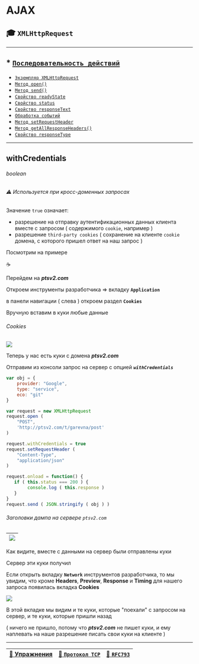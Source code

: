 # AJAX

## :mortar_board: `XMLHttpRequest`

***

## * [`Последовательность действий`](XMLHttpRequest-steps)
* [`Экземпляр XMLHttpRequest`](XMLHttpRequest-content)
* [`Метод open()`](XMLHttpRequest-open)
* [`Метод send()`](XMLHttpRequest-send)
* [`Свойство readyState`](XMLHttpRequest-readyState)
* [`Свойство status`](XMLHttpRequest-status)
* [`Свойство responseText`](XMLHttpRequest-responseText)
* [`Обработка событий`](XMLHttpRequest-events)
* [`Метод setRequestHeader`](XMLHttpRequest-setRequestHeader)
* [`Метод getAllResponseHeaders()`](XMLHttpRequest-response#getAllResponseHeaders)
* [`Свойство responseType`](XMLHttpRequest-response#responseType)

***

## withCredentials

###### boolean
###### :warning: Используется при кросс-доменных запросах

Значение `true` означает:

* разрешение на отправку аутентификационных данных клиента вместе с запросом ( содержимого `cookie`, например )
* разрешение `third-party cookies` ( сохранение на клиенте `cookie` домена, с которого пришел ответ на наш запрос )

Посмотрим на примере

:coffee:

Перейдем на **_ptsv2.com_**

Откроем инструменты разработчика => вкладку **`Application`**

в панели навигации ( слева ) откроем раздел **`Cookies`**

Вручную вставим в куки любые данные

###### Cookies

![](http://icecream.me/uploads/6c1f4e083053d065535dcae47a0100f4.png)

Теперь у нас есть куки с домена **_ptsv2.com_**

Отправим из консоли запрос на сервер с опцией **_`withCredentials`_**

```javascript
var obj = {
    provider: "Google",
    type: "service",
    eco: "git"
}

var request = new XMLHttpRequest
request.open (
    "POST",
    'http://ptsv2.com/t/garevna/post'
)

request.withCredentials = true
request.setRequestHeader (
    "Content-Type",
    "application/json"
)

request.onload = function() {
   if ( this.status === 200 ) {
        console.log ( this.response )
   }
}
request.send ( JSON.stringify ( obj ) )
```

###### Заголовки дампа на сервере `ptsv2.com`

| ![](http://icecream.me/uploads/030a928d8525e6c9738f0e35f744673b.png) |
|-|

Как видите, вместе с данными на сервер были отправлены куки

Сервер эти куки получил

Если открыть вкладку **`Network`** инструментов разработчика, то мы увидим, что кроме **Headers**, **Preview**, **Response** и **Timing** для нашего запроса появилась вкладка **Cookies**

![](http://icecream.me/uploads/c39e024f7afd6d962457a8ca1435585d.png)

В этой вкладке мы видим и те куки, которые "поехали" с запросом на сервер, и те куки, которые пришли назад 

( ничего не пришло, 
потому что **_ptsv2.com_** не пишет куки, 
и ему наплевать на наше разрешение писать свои куки на клиенте )


***

| [:briefcase: Упражнения](https://docs.google.com/forms/d/e/1FAIpQLSdA3JwhlOTXdZxCO3y1MdLe-pe-cynNVGeboy7IV0aWHliGHA/viewform) | [:link: `Протокол TCP`](https://xakep.ru/2002/04/11/14943/) | [:link: **`RFC793`**](https://www.lissyara.su/doc/rfc/rfc793/) |
|-|-|-|